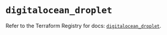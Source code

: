 # `digitalocean_droplet`

Refer to the Terraform Registry for docs: [`digitalocean_droplet`](https://registry.terraform.io/providers/digitalocean/digitalocean/2.53.0/docs/resources/droplet).
